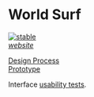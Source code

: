 World Surf
=============
[![stable](http://badges.github.io/stability-badges/dist/stable.svg)](http://github.com/badges/stability-badges) <br>
[*website*](http://worldsurf.eric.hosting/) <br>

[Design Process](http://imgur.com/a/niM11) <br>
[Prototype](http://imgur.com/a/mr18u)

Interface [usability tests](https://usabilityhub.com/). <br>
